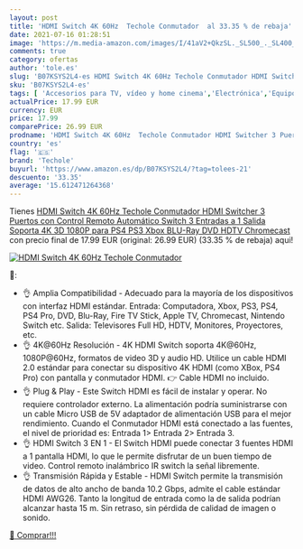 ```yaml
---
layout: post
title: 'HDMI Switch 4K 60Hz  Techole Conmutador  al 33.35 % de rebaja'
date: 2021-07-16 01:28:51
image: 'https://m.media-amazon.com/images/I/41aV2+QkzSL._SL500_._SL400_.jpg'
comments: true
category: ofertas
author: 'tole.es'
slug: 'B07KSYS2L4-es HDMI Switch 4K 60Hz Techole Conmutador HDMI Switcher 3...'
sku: 'B07KSYS2L4-es'
tags: [ 'Accesorios para TV, vídeo y home cinema','Electrónica','Equipos por satélite','Switch para equipos por satélite','TV, vídeo y home cinema','ps4','techole','xbox', ]
actualPrice: 17.99 EUR
currency: EUR
price: 17.99
comparePrice: 26.99 EUR
prodname: 'HDMI Switch 4K 60Hz  Techole Conmutador HDMI Switcher 3 Puertos con Control Remoto  Automático Switch 3 Entradas a 1 Salida  Soporta 4K  3D  1080P para PS4  PS3  Xbox  BLU-Ray  DVD  HDTV  Chromecast'
country: 'es'
flag: '🇪🇸'
brand: 'Techole'
buyurl: 'https://www.amazon.es/dp/B07KSYS2L4/?tag=tolees-21'
descuento: '33.35'
average: '15.612471264368'
---
```


Tienes [HDMI Switch 4K 60Hz  Techole Conmutador HDMI Switcher 3 Puertos con Control Remoto  Automático Switch 3 Entradas a 1 Salida  Soporta 4K  3D  1080P para PS4  PS3  Xbox  BLU-Ray  DVD  HDTV  Chromecast](https://www.amazon.es/dp/B07KSYS2L4/?tag=tolees-21) con precio final de  17.99 EUR (original: 26.99 EUR) (33.35 %  de rebaja) aqui!

[![HDMI Switch 4K 60Hz  Techole Conmutador ](https://m.media-amazon.com/images/I/41aV2+QkzSL._SL500_._SL400_.jpg)](https://www.amazon.es/dp/B07KSYS2L4/?tag=tolees-21)

🔎:

- 👌 Amplia Compatibilidad - Adecuado para la mayoría de los dispositivos con interfaz HDMI estándar. Entrada: Computadora, Xbox, PS3, PS4, PS4 Pro, DVD, Blu-Ray, Fire TV Stick, Apple TV, Chromecast, Nintendo Switch etc. Salida: Televisores Full HD, HDTV, Monitores, Proyectores, etc.
- 👌 4K@60Hz Resolución - 4K HDMI Switch soporta 4K@60Hz, 1080P@60Hz, formatos de video 3D y audio HD. Utilice un cable HDMI 2.0 estándar para conectar su dispositivo 4K HDMI (como XBox, PS4 Pro) con pantalla y conmutador HDMI. 👉 Cable HDMI no incluido.
- 👌 Plug & Play - Este Switch HDMI es fácil de instalar y operar. No requiere controlador externo. La alimentación podría suministrarse con un cable Micro USB de 5V adaptador de alimentación USB para el mejor rendimiento. Cuando el Conmutador HDMI está conectado a las fuentes, el nivel de prioridad es: Entrada 1> Entrada 2> Entrada 3.
- 👌 HDMI Switch 3 EN 1 - El Switch HDMI puede conectar 3 fuentes HDMI a 1 pantalla HDMI, lo que le permite disfrutar de un buen tiempo de video. Control remoto inalámbrico IR switch la señal libremente.
- 👌 Transmisión Rápida y Estable - HDMI Switch permite la transmisión de datos de alto ancho de banda 10.2 Gbps, admite el cable estándar HDMI AWG26. Tanto la longitud de entrada como la de salida podrían alcanzar hasta 15 m. Sin retraso, sin pérdida de calidad de imagen o sonido.

[🛒 Comprar!!!](https://www.amazon.es/dp/B07KSYS2L4/?tag=tolees-21)
